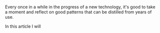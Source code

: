 Every once in a while in the progress of a new technology, it's good to take a moment and reflect on good patterns that can be distilled from years of use.

In this article I will